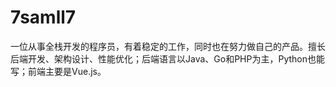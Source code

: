 # 7samll7

一位从事全栈开发的程序员，有着稳定的工作，同时也在努力做自己的产品。擅长后端开发、架构设计、性能优化；后端语言以Java、Go和PHP为主，Python也能写；前端主要是Vue.js。

